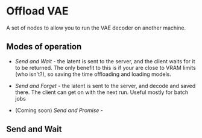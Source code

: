 # Offload VAE

A set of nodes to allow you to run the VAE decoder on another machine.

## Modes of operation

- *Send and Wait* - the latent is sent to the server, and the client waits for it to be returned. The only benefit to this is if your are
close to VRAM limits (who isn't?), so saving the time offloading and loading models.

- *Send and Forget* - the latent is sent to the server, and decode and saved there. The client can get on with the next run. Useful mostly for batch jobs

- (Coming soon) *Send and Promise* - 

## Send and Wait

